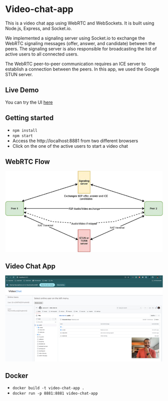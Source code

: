 # Video-chat-app

This is a video chat app using WebRTC and WebSockets. It is built using Node.js, Express, and Socket.io.

We implemented a signaling server using Socket.io to exchange the WebRTC signaling messages (offer, answer, and candidate) between the peers. 
The signaling server is also responsible for broadcasting the list of active users to all connected users.

The WebRTC peer-to-peer communication requires an ICE server to establish a connection between the peers. In this app, we used the Google STUN server.

## Live Demo
You can try the UI [here](https://apssouza22.github.io/video-chat-rtc/public/)    

## Getting started
- `npm install`
- `npm start`
- Access the http://localhost:8881 from two different browsers
- Click on the one of the active users to start a video chat

## WebRTC Flow
<img src="webrtc-flow.jpeg">

## Video Chat App
<img src="video-chat.png">


## Docker
- `docker build -t video-chat-app .`
- `docker run -p 8881:8881 video-chat-app`



